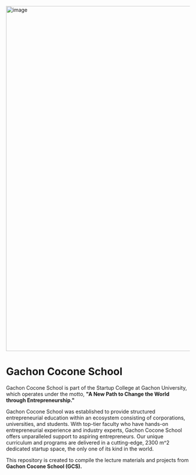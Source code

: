 <img width="945" alt="image" src="https://github.com/user-attachments/assets/b0f8c52f-0272-4237-a22c-1bbe4c74dd5c">


# Gachon Cocone School

Gachon Cocone School is part of the Startup College at Gachon University, which operates under the motto, **"A New Path to Change the World through Entrepreneurship."**

Gachon Cocone School was established to provide structured entrepreneurial education within an ecosystem consisting of corporations, universities, and students. With top-tier faculty who have hands-on entrepreneurial experience and industry experts, Gachon Cocone School offers unparalleled support to aspiring entrepreneurs. Our unique curriculum and programs are delivered in a cutting-edge, 2300 m^2 dedicated startup space, the only one of its kind in the world.

This repository is created to compile the lecture materials and projects from **Gachon Cocone School (GCS).**
